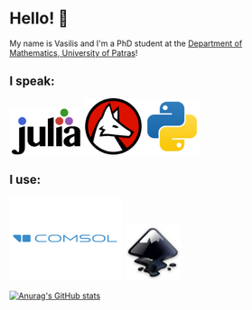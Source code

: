 # Hello! 🪸

My name is Vasilis and I'm a PhD student at the [Department of Mathematics, University of Patras](https://www.upatras.gr/en/)!


## I speak:
<div class="container">
 <img src="./pictures/julia.svg" alt="Julia" width="130">
 <img src="./pictures/wolfram-language.svg" alt="Wolfram Language" width="100">
 <img src="./pictures/python.svg" alt="Python" width="100">
</div>

## I use:
<div class="container">
 <img src="./pictures/comsol.svg" alt="COMSOL" width="200" height ="150">
 <img src="./pictures/inkscape.svg" alt="Inkscape" width="100">
</div>

[![Anurag's GitHub stats](https://github-readme-stats.vercel.app/api?username=TsilidisV)](https://github.com/anuraghazra/github-readme-stats)

<!--
**TsilidisV/TsilidisV** is a ✨ _special_ ✨ repository because its `README.md` (this file) appears on your GitHub profile.

Here are some ideas to get you started:

- 🔭 I’m currently working on ...
- 🌱 I’m currently learning ...
- 👯 I’m looking to collaborate on ...
- 🤔 I’m looking for help with ...
- 💬 Ask me about ...
- 📫 How to reach me: ...
- 😄 Pronouns: ...
- ⚡ Fun fact: ...
-->
